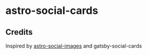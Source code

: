 # astro-social-cards

## Credits

Inspired by [astro-social-images](https://github.com/Princesseuh/astro-social-images) and gatsby-social-cards
